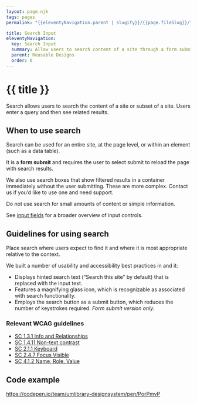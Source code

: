 ```yaml
---
layout: page.njk
tags: pages
permalink: "{{eleventyNavigation.parent | slugify}}/{{page.fileSlug}}/"

title: Search Input
eleventyNavigation:
  key: Search Input
  summary: Allow users to search content of a site through a form submit.
  parent: Reusable Designs
  order: 0
---
```


# {{ title }}

Search allows users to search the content of a site or subset of a site. Users enter a query and then see related results.

## When to use search

Search can be used for an entire site, at the page level, or within an element (such as a data table).

It is a **form submit** and requires the user to select submit to reload the page with search results.

We also use search boxes that show filtered results in a container immediately without the user submitting. These are more complex. Contact us if you’d like to use one and need support.

Do not use search for small amounts of content or simple information.

See [input fields](/reusable-designs/input-fields/) for a broader overview of input controls.

## Guidelines for using search

Place search where users expect to find it and where it is most appropriate relative to the context.

We built a number of usability and accessibility best practices in and it:

* Displays hinted search text (“Search this site” by default) that is replaced with the input text.  
* Features a magnifying glass icon, which is recognizable as associated with search functionality.  
* Employs the search button as a submit button, which reduces the number of keystrokes required. *Form submit version only.*

### Relevant WCAG guidelines

* [SC 1.3.1 Info and Relationships](https://www.w3.org/WAI/WCAG22/Understanding/info-and-relationships)  
* [SC 1.4.11 Non-text contrast](https://www.w3.org/WAI/WCAG22/Understanding/non-text-contrast)  
* [SC 2.1.1 Keyboard](https://www.w3.org/WAI/WCAG22/Understanding/keyboard)  
* [SC 2.4.7 Focus Visible](https://www.w3.org/WAI/WCAG22/Understanding/focus-visible)  
* [SC 4.1.2 Name, Role, Value](https://www.w3.org/WAI/WCAG22/Understanding/name-role-value)

## Code example

https://codepen.io/team/umlibrary-designsystem/pen/PorPmvP
